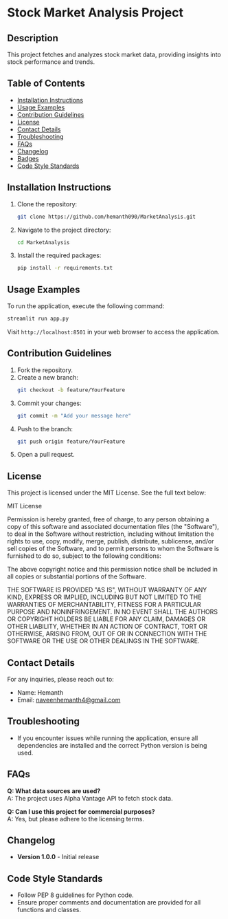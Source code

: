
# Stock Market Analysis Project

## Description
This project fetches and analyzes stock market data, providing insights into stock performance and trends.

## Table of Contents
- [Installation Instructions](#installation-instructions)
- [Usage Examples](#usage-examples)
- [Contribution Guidelines](#contribution-guidelines)
- [License](#license)
- [Contact Details](#contact-details)
- [Troubleshooting](#troubleshooting)
- [FAQs](#faqs)
- [Changelog](#changelog)
- [Badges](#badges)
- [Code Style Standards](#code-style-standards)

## Installation Instructions
1. Clone the repository:
   ```bash
   git clone https://github.com/hemanth090/MarketAnalysis.git
   ```
2. Navigate to the project directory:
   ```bash
   cd MarketAnalysis
   ```
3. Install the required packages:
   ```bash
   pip install -r requirements.txt
   ```

## Usage Examples
To run the application, execute the following command:
```bash
streamlit run app.py
```
Visit `http://localhost:8501` in your web browser to access the application.

## Contribution Guidelines
1. Fork the repository.
2. Create a new branch:
   ```bash
   git checkout -b feature/YourFeature
   ```
3. Commit your changes:
   ```bash
   git commit -m "Add your message here"
   ```
4. Push to the branch:
   ```bash
   git push origin feature/YourFeature
   ```
5. Open a pull request.

## License
This project is licensed under the MIT License. See the full text below:

MIT License

Permission is hereby granted, free of charge, to any person obtaining a copy of this software and associated documentation files (the "Software"), to deal in the Software without restriction, including without limitation the rights to use, copy, modify, merge, publish, distribute, sublicense, and/or sell copies of the Software, and to permit persons to whom the Software is furnished to do so, subject to the following conditions:

The above copyright notice and this permission notice shall be included in all copies or substantial portions of the Software.

THE SOFTWARE IS PROVIDED "AS IS", WITHOUT WARRANTY OF ANY KIND, EXPRESS OR IMPLIED, INCLUDING BUT NOT LIMITED TO THE WARRANTIES OF MERCHANTABILITY, FITNESS FOR A PARTICULAR PURPOSE AND NONINFRINGEMENT. IN NO EVENT SHALL THE AUTHORS OR COPYRIGHT HOLDERS BE LIABLE FOR ANY CLAIM, DAMAGES OR OTHER LIABILITY, WHETHER IN AN ACTION OF CONTRACT, TORT OR OTHERWISE, ARISING FROM, OUT OF OR IN CONNECTION WITH THE SOFTWARE OR THE USE OR OTHER DEALINGS IN THE SOFTWARE.


## Contact Details
For any inquiries, please reach out to:
- Name: Hemanth
- Email: naveenhemanth4@gmail.com

## Troubleshooting
- If you encounter issues while running the application, ensure all dependencies are installed and the correct Python version is being used.

## FAQs
**Q: What data sources are used?**  
A: The project uses Alpha Vantage API to fetch stock data.

**Q: Can I use this project for commercial purposes?**  
A: Yes, but please adhere to the licensing terms.

## Changelog
- **Version 1.0.0** - Initial release

## Code Style Standards
- Follow PEP 8 guidelines for Python code.
- Ensure proper comments and documentation are provided for all functions and classes.

